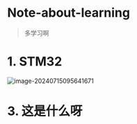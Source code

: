 # Note-about-learning

> 多学习啊

# 1. STM32

![image-20240715095641671](https://gitee.com/wheremy/blog-image/raw/master/img/20240715095648.png)

# 3. 这是什么呀